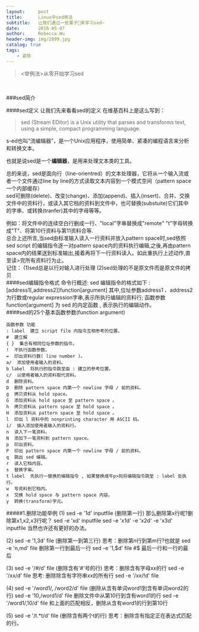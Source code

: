 ```yaml
---
layout:     post
title:      Linux中sed用法
subtitle:   让我们通过一些栗子🌰来学习sed~
date:       2018-05-07
author:     Rebecca.Wu
header-img: img/2899.jpg
catalog: true
tags:
    - 姿势
---
```


<blockquote><p><举例法>从零开始学习sed</p></blockquote>

<br/>

###sed简介

####sed定义
让我们先来看看sed的定义
在维基百科上是这么写到：

<blockquote><p>sed (Stream EDitor) is a Unix utility that parses and transforms text, using a simple, compact programming language.</p></blockquote>

s-ed也叫“流编辑器”，是一个Unix应用程序，使用简单、紧凑的编程语言来分析和转换文本。<br/>

也就是说sed是一个**编辑器**，是用来处理文本类的工具。<br/>

总的来说，sed是面向行（line-orientred）的文本处理器，它将从一个输入流或者一个文件通过line by line的方式读取文本内容到一个模式空间（pattern space 一个内部缓存）<br/>
sed可删除(delete)、改变(change)、添加(append)、插入(insert)、合并、交换文件中的资料行，或读入其它档的资料到文件中，也可替换(substuite)它们其中的字串、或转换(tranfer)其中的字母等等。<br/>

例如：将文件中的连续空白行删成一行、"local"字串替换成"remote"
    "t"字母转换成"T"、将第10行资料与第11资料合等.
<br/>
总合上述所言,当sed由标准输入读入一行资料并放入pattern space时,sed依照sed script 的编辑指令逐一对pattern space内的资料执行编辑,之後,再由pattern space内的结果送到标准输出,接着再将下一行资料读入。如此重执行上述动作,直至读>完所有资料行为止。
<br/>
记住：
            (1)sed总是以行对输入进行处理
            (2)sed处理的不是原文件而是原文件的拷贝
<br/>
####sed编辑指令格式
命令行概述:
    sed 编辑指令的格式如下 :
              [address1[,address2]]function[argument]
其中,位址参数address1 、address2 为行数或regular expression字串,表示所执行编辑的资料行; 函数参数 function[argument] 为 sed 的内定函数 , 表示执行的编辑动作。
<br/>
####sed的25个基本函数参数(function argument)

    函数参数 功能
    : label  建立 script file 内指令互相参考的位置。
    #  建立解
    { }  集合有相同位址参数的指令。
    !  不执行函数参数。
    =  印出资料行数( line number )。
    a/  添加使用者输入的资料。
    b label  将执行的指令跳至由 : 建立的参考位置。
    c/  以使用者输入的资料取代资料。
    d  删除资料。
    D  删除 pattern space 内第一个 newline 字母 / 前的资料。
    g  拷贝资料从 hold space。
    G  添加资料从 hold space 至 pattern space 。
    h  拷贝资料从 pattern space 至 hold space 。
    H  添加资料从 pattern space 至 hold space 。
    l  印出 l 资料中的 nonprinting character 用 ASCII 码。
    i/  插入添加使用者输入的资料行。
    n  读入下一笔资料。
    N  添加下一笔资料到 pattern space。
    p  印出资料。
    P  印出 pattern space 内第一个 newline 字母 / 前的资料。
    q  跳出 sed 编辑。
    r  读入它档内容。
    s  替换字串。
    t label  先执行一替换的编辑指令 , 如果替换成牛p>则将编辑指令跳至 : label 处执行。
    w  写资料到它档内。
    x  交换 hold space 与 pattern space 内容。
    y  转换(transform)字元。

#####1.删除功能举例
(1) sed -e '1d' inputfile (删除第一行)
    那么删除第x行呢?删除第x1,x2,x3行呢？
    sed -e 'xd' inputfile
    sed -e 'x1d' -e 'x2d' -e 'x3d' inputfile
    当然也许还有更好的办法。

(2) sed -e '1,3d' file (删除第一到第三行)
    思考：删除第n行到第m行?也就是
    sed -e 'n,md' file
    删除第一行到最后一行
    sed -e '1,$d' file     #$ 最后一行和一行的最后

(3) sed -e '/#/d' file  (删除含有'#'号的行)
    思考：删除含有字母xx的行
    sed -e '/xx/d' file
    思考: 删除除含有字符串xx的所有行
    sed -e '/xx/!d' file

(4) sed -e '/word1/, /word2/d' file  (删除从含有单词word1到含有单词word2的行)
    sed -e '10,/word1/d' file
    删除文件中从第10行到含有word1的行
    sed -e '/word1/,10/d' file
    和上面的匹配相反，删除从含有word1的行到第10行

(5) sed -e '/t.*t/d' file     (删除含有两个t的行)
    思考：删除含有指定正在表达式匹配的行。 
    
